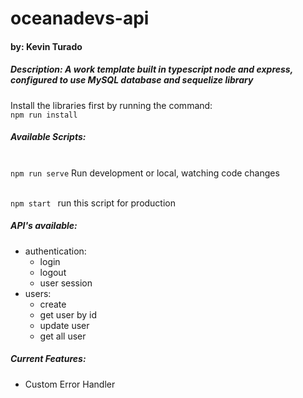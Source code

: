 # oceanadevs-api
#### by: Kevin Turado

##### Description: A work template built in typescript node and express, configured to use MySQL database and sequelize library 

Install the libraries first by running the command:<br>
`npm run install`

##### Available Scripts:
<br> `npm run serve`
Run development or local, watching code changes 

<br> `npm start `
run this script for production

##### API's available: <br>
- authentication: 
    - login
    - logout
    - user session
- users:
    - create
    - get user by id
    - update user
    - get all user

##### Current Features:
  - Custom Error Handler
